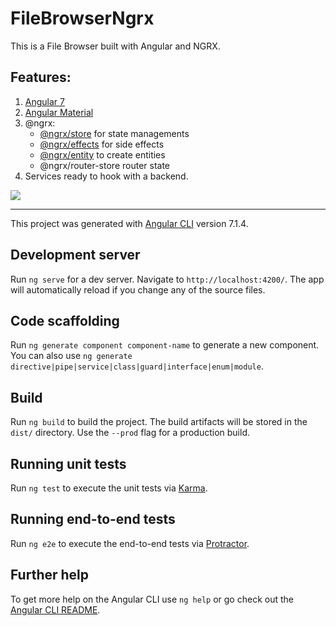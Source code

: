 # FileBrowserNgrx
This is a File Browser built with Angular and NGRX.

## Features:
1. [Angular 7](https://angular.io/)
2. [Angular Material](https://material.angular.io/)
3. @ngrx:
    - [@ngrx/store](https://github.com/ngrx/store) for state managements
    - [@ngrx/effects](https://github.com/ngrx/effects) for side effects
    - [@ngrx/entity](https://github.com/ngrx/entity-builds) to create entities
    - @ngrx/router-store router state
4. Services ready to hook with a backend.

<img src="https://user-images.githubusercontent.com/751424/50569349-67a17c00-0d28-11e9-9a8c-f7844ab301b5.gif" />

----------------------------

This project was generated with [Angular CLI](https://github.com/angular/angular-cli) version 7.1.4.

## Development server

Run `ng serve` for a dev server. Navigate to `http://localhost:4200/`. The app will automatically reload if you change any of the source files.

## Code scaffolding

Run `ng generate component component-name` to generate a new component. You can also use `ng generate directive|pipe|service|class|guard|interface|enum|module`.

## Build

Run `ng build` to build the project. The build artifacts will be stored in the `dist/` directory. Use the `--prod` flag for a production build.

## Running unit tests

Run `ng test` to execute the unit tests via [Karma](https://karma-runner.github.io).

## Running end-to-end tests

Run `ng e2e` to execute the end-to-end tests via [Protractor](http://www.protractortest.org/).

## Further help

To get more help on the Angular CLI use `ng help` or go check out the [Angular CLI README](https://github.com/angular/angular-cli/blob/master/README.md).
